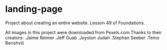 # landing-page
Project about creating an entire website. Lesson 49 of Foundations.

All images in this project were downloaded from Pexels.com
Thanks to their creators:
.Jaime Reimer
.Jeff Guab
.Joyston Judah
.Stephan Seeber
.Temo Berishvili